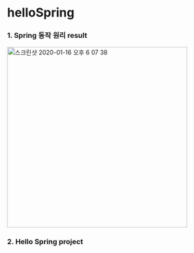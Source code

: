 # helloSpring

### 1. Spring 동작 원리 result

<img width="420" alt="스크린샷 2020-01-16 오후 6 07 38" src="https://user-images.githubusercontent.com/47997297/72509702-6e475680-388b-11ea-8320-00ea79bfb6af.png">

### 2. Hello Spring project
